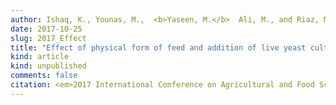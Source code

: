 ```yaml
---
author: Ishaq, K., Younas, M.,  <b>Yaseen, M.</b>  Ali, M., and Riaz, M.
date: 2017-10-25
slug: 2017_Effect  
title: "Effect of physical form of feed and addition of live yeast culture (saccharomyces cerevisiae) on the growth performance and carcass traits of beetal male kids under high input feeding system"
kind: article
kind: unpublished
comments: false
citation: <em>2017 International Conference on Agricultural and Food Science, Lahore, Pakistan</em>
---
```

